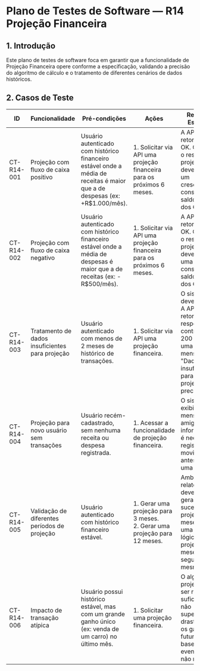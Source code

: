 # Plano de Testes de Software — R14 Projeção Financeira

## 1. Introdução
Este plano de testes de software foca em garantir que a funcionalidade de Projeção Financeira opere conforme a especificação, validando a precisão do algoritmo de cálculo e o tratamento de diferentes cenários de dados históricos.

## 2. Casos de Teste

| ID | Funcionalidade | Pré-condições | Ações | Resultados Esperados |
|---|---|---|---|---|
| CT-R14-001 | Projeção com fluxo de caixa positivo | Usuário autenticado com histórico financeiro estável onde a média de receitas é maior que a de despesas (ex: +R$1.000/mês). | 1. Solicitar via API uma projeção financeira para os próximos 6 meses. | A API deve retornar 200 OK. O gráfico e o resumo da projeção devem mostrar um crescimento consistente do saldo ao longo dos 6 meses. |
| CT-R14-002 | Projeção com fluxo de caixa negativo | Usuário autenticado com histórico financeiro estável onde a média de despesas é maior que a de receitas (ex: -R$500/mês). | 1. Solicitar via API uma projeção financeira para os próximos 6 meses. | A API deve retornar 200 OK. O gráfico e o resumo da projeção devem mostrar uma queda consistente do saldo ao longo dos 6 meses. |
| CT-R14-003 | Tratamento de dados insuficientes para projeção | Usuário autenticado com menos de 2 meses de histórico de transações. | 1. Solicitar via API uma projeção financeira. | O sistema não deve quebrar. A API deve retornar uma resposta controlada (ex: 200 OK com uma mensagem "Dados insuficientes para uma projeção precisa"). |
| CT-R14-004 | Projeção para novo usuário sem transações | Usuário recém-cadastrado, sem nenhuma receita ou despesa registrada. | 1. Acessar a funcionalidade de projeção financeira. | O sistema deve exibir uma mensagem amigável, informando que é necessário registrar movimentações antes de gerar uma projeção. |
| CT-R14-005 | Validação de diferentes períodos de projeção | Usuário autenticado com histórico financeiro estável. | 1. Gerar uma projeção para 3 meses. <br> 2. Gerar uma projeção para 12 meses. | Ambos os relatórios devem ser gerados com sucesso. A projeção de 12 meses deve ser uma extensão lógica da projeção de 3 meses, seguindo a mesma média. |
| CT-R14-006 | Impacto de transação atípica | Usuário possui histórico estável, mas com um grande ganho único (ex: venda de um carro) no último mês. | 1. Solicitar uma projeção financeira. | O algoritmo de projeção deve ser robusto o suficiente para não superestimar drasticamente os ganhos futuros com base em um evento único e não recorrente. |